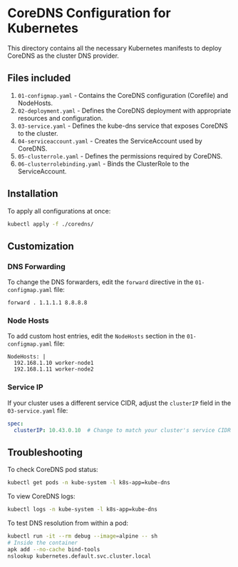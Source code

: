 # CoreDNS Configuration for Kubernetes

This directory contains all the necessary Kubernetes manifests to deploy CoreDNS as the cluster DNS provider.

## Files included

1. `01-configmap.yaml` - Contains the CoreDNS configuration (Corefile) and NodeHosts.
2. `02-deployment.yaml` - Defines the CoreDNS deployment with appropriate resources and configuration.
3. `03-service.yaml` - Defines the kube-dns service that exposes CoreDNS to the cluster.
4. `04-serviceaccount.yaml` - Creates the ServiceAccount used by CoreDNS.
5. `05-clusterrole.yaml` - Defines the permissions required by CoreDNS.
6. `06-clusterrolebinding.yaml` - Binds the ClusterRole to the ServiceAccount.

## Installation

To apply all configurations at once:

```bash
kubectl apply -f ./coredns/
```

## Customization

### DNS Forwarding

To change the DNS forwarders, edit the `forward` directive in the `01-configmap.yaml` file:

```
forward . 1.1.1.1 8.8.8.8
```

### Node Hosts

To add custom host entries, edit the `NodeHosts` section in the `01-configmap.yaml` file:

```
NodeHosts: |
  192.168.1.10 worker-node1
  192.168.1.11 worker-node2
```

### Service IP

If your cluster uses a different service CIDR, adjust the `clusterIP` field in the `03-service.yaml` file:

```yaml
spec:
  clusterIP: 10.43.0.10  # Change to match your cluster's service CIDR
```

## Troubleshooting

To check CoreDNS pod status:

```bash
kubectl get pods -n kube-system -l k8s-app=kube-dns
```

To view CoreDNS logs:

```bash
kubectl logs -n kube-system -l k8s-app=kube-dns
```

To test DNS resolution from within a pod:

```bash
kubectl run -it --rm debug --image=alpine -- sh
# Inside the container
apk add --no-cache bind-tools
nslookup kubernetes.default.svc.cluster.local
```
